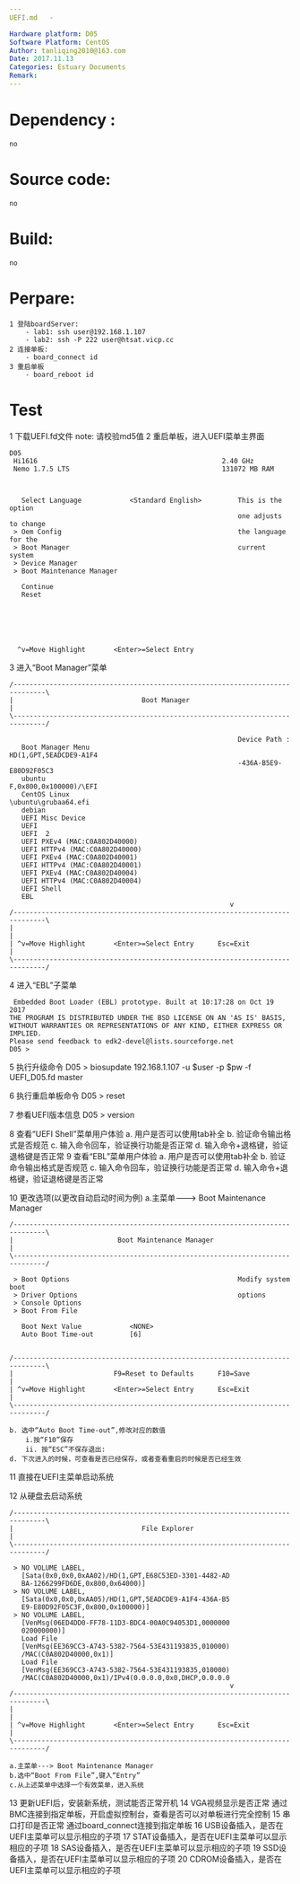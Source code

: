 ```yaml
---
UEFI.md   -

Hardware platform: D05
Software Platform: CentOS
Author: tanliqing2010@163.com
Date: 2017.11.13
Categories: Estuary Documents 
Remark:
---
```


# Dependency :
    no
# Source code:
    no
# Build:
    no
# Perpare:
    1 登陆boardServer:
        - lab1: ssh user@192.168.1.107
        - lab2: ssh -P 222 user@htsat.vicp.cc
    2 连接单板:
        - board_connect id
    3 重启单板
        - board_reboot id
# Test
  1 下载UEFI.fd文件
     note: 请校验md5值
  2 重启单板，进入UEFI菜单主界面
```                             
D05                                                                            
 Hi1616                                              2.40 GHz                   
 Nemo 1.7.5 LTS                                      131072 MB RAM              
                                                                                
                                                                                
                                                                                
   Select Language            <Standard English>         This is the option     
                                                         one adjusts to change  
 > Oem Config                                            the language for the   
 > Boot Manager                                          current system         
 > Device Manager                                                               
 > Boot Maintenance Manager                                                     
                                                                                
   Continue                                                                     
   Reset                                                                        
                                                                                
                                                                                
                                                                                
                                                                                
                                                                                
                                                                                
  ^v=Move Highlight       <Enter>=Select Entry
```
 3 进入“Boot Manager”菜单
```
/------------------------------------------------------------------------------\
|                                Boot Manager                                  |
\------------------------------------------------------------------------------/
                                                                                
                                                         Device Path :          
   Boot Manager Menu                                     HD(1,GPT,5EADCDE9-A1F4 
                                                         -436A-B5E9-E80D92F05C3 
   ubuntu                                                F,0x800,0x100000)/\EFI 
   CentOS Linux                                          \ubuntu\grubaa64.efi   
   debian                                                                       
   UEFI Misc Device                                                             
   UEFI                                                                         
   UEFI  2                                                                      
   UEFI PXEv4 (MAC:C0A802D40000)                                                
   UEFI HTTPv4 (MAC:C0A802D40000)                                               
   UEFI PXEv4 (MAC:C0A802D40001)                                                
   UEFI HTTPv4 (MAC:C0A802D40001)                                               
   UEFI PXEv4 (MAC:C0A802D40004)                                                
   UEFI HTTPv4 (MAC:C0A802D40004) 
   UEFI Shell
   EBL                                              
                                                       v                        
/------------------------------------------------------------------------------\
|                                                                              |
| ^v=Move Highlight       <Enter>=Select Entry      Esc=Exit                   |
\------------------------------------------------------------------------------/ 
```
 4 进入“EBL”子菜单

```
 Embedded Boot Loader (EBL) prototype. Built at 10:17:28 on Oct 19 2017
THE PROGRAM IS DISTRIBUTED UNDER THE BSD LICENSE ON AN 'AS IS' BASIS,
WITHOUT WARRANTIES OR REPRESENTATIONS OF ANY KIND, EITHER EXPRESS OR IMPLIED.
Please send feedback to edk2-devel@lists.sourceforge.net
D05 >
```

 
 5 执行升级命令
 	D05 > biosupdate 192.168.1.107 -u $user -p $pw -f UEFI_D05.fd master
 
 6  执行重启单板命令
 	D05 > reset
 
 7  参看UEFI版本信息
 	D05 > version
 
 8  查看“UEFI Shell”菜单用户体验
 	a. 用户是否可以使用tab补全
 	b. 验证命令输出格式是否规范
	c. 输入命令回车，验证换行功能是否正常
	d. 输入命令+退格键，验证退格键是否正常
 9 查看“EBL”菜单用户体验
	 a. 用户是否可以使用tab补全
        b. 验证命令输出格式是否规范
        c. 输入命令回车，验证换行功能是否正常
        d. 输入命令+退格键，验证退格键是否正常	

 10 更改选项(以更改自动启动时间为例)
 	a.主菜单---> Boot Maintenance Manager 

```
/------------------------------------------------------------------------------\
|                          Boot Maintenance Manager                            |
\------------------------------------------------------------------------------/
                                                                                
 > Boot Options                                          Modify system boot     
 > Driver Options                                        options                
 > Console Options                                                              
 > Boot From File                                                               
                                                                                
   Boot Next Value            <NONE>                                            
   Auto Boot Time-out         [6]                                               
                                                                                
                                                                                
/------------------------------------------------------------------------------\
|                         F9=Reset to Defaults      F10=Save                   |
| ^v=Move Highlight       <Enter>=Select Entry      Esc=Exit                   |
\------------------------------------------------------------------------------/

```
 
    b. 选中“Auto Boot Time-out”,修改对应的数值
 		i.按“F10”保存
 		ii. 按“ESC”不保存退出:
 	d. 下次进入的时候，可查看是否已经保存，或者查看重启的时候是否已经生效
 11 直接在UEFI主菜单启动系统
 	
 12 从硬盘去启动系统
 	
```
/------------------------------------------------------------------------------\
|                                File Explorer                                 |
\------------------------------------------------------------------------------/
                                                                                
 > NO VOLUME LABEL,                                                             
   [Sata(0x0,0x0,0xAA02)/HD(1,GPT,E68C53ED-3301-4482-AD                         
   BA-1266299FD6DE,0x800,0x64000)]                                              
 > NO VOLUME LABEL,                                                             
   [Sata(0x0,0x0,0xAA05)/HD(1,GPT,5EADCDE9-A1F4-436A-B5                         
   E9-E80D92F05C3F,0x800,0x100000)]                                             
 > NO VOLUME LABEL,                                                             
   [VenMsg(06ED4DD0-FF78-11D3-BDC4-00A0C94053D1,0000000                         
   020000000)]                                                                  
   Load File                                                                    
   [VenMsg(EE369CC3-A743-5382-7564-53E431193835,010000)                         
   /MAC(C0A802D40000,0x1)]                                                      
   Load File                                                                    
   [VenMsg(EE369CC3-A743-5382-7564-53E431193835,010000)                         
   /MAC(C0A802D40000,0x1)/IPv4(0.0.0.0,0x0,DHCP,0.0.0.0                         
                                                       v                        
/------------------------------------------------------------------------------\
|                                                                              |
| ^v=Move Highlight       <Enter>=Select Entry      Esc=Exit                   |
\------------------------------------------------------------------------------/

```
    a.主菜单---> Boot Maintenance Manager 
 	b.选中“Boot From File”,键入“Entry”
    c.从上述菜单中选择一个有效菜单，进入系统
 
13 更新UEFI后，安装新系统，测试能否正常开机
14 VGA视频显示是否正常
	通过BMC连接到指定单板，开启虚拟控制台，查看是否可以对单板进行完全控制
15 串口打印是否正常
	通过board_connect连接到指定单板
16 USB设备插入，是否在UEFI主菜单可以显示相应的子项
17 STAT设备插入，是否在UEFI主菜单可以显示相应的子项
18 SAS设备插入，是否在UEFI主菜单可以显示相应的子项
19 SSD设备插入，是否在UEFI主菜单可以显示相应的子项
20 CDROM设备插入，是否在UEFI主菜单可以显示相应的子项

